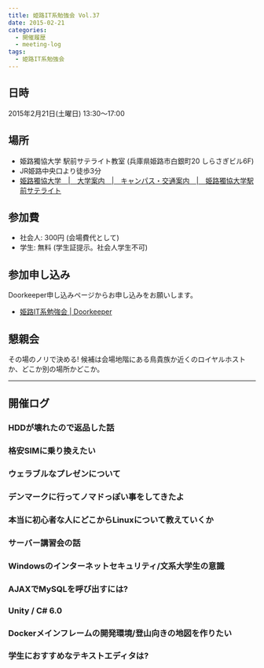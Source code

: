 ```yaml
---
title: 姫路IT系勉強会 Vol.37
date: 2015-02-21
categories:
  - 開催履歴
  - meeting-log
tags:
  - 姫路IT系勉強会
---
```


## 日時

2015年2月21日(土曜日) 13:30～17:00

## 場所

- 姫路獨協大学 駅前サテライト教室 (兵庫県姫路市白銀町20 しらさぎビル6F)
- JR姫路中央口より徒歩3分
- [姫路獨協大学　|　大学案内　|　キャンパス・交通案内　|　姫路獨協大学駅前サテライト](http://www.himeji-du.ac.jp/access/satellite/)

## 参加費

- 社会人: 300円 (会場費代として)
- 学生: 無料 (学生証提示。社会人学生不可)

## 参加申し込み

Doorkeeper申し込みページからお申し込みをお願いします。

- [姫路IT系勉強会 | Doorkeeper](https://histudy.doorkeeper.jp/)

## 懇親会

その場のノリで決める!
候補は会場地階にある鳥貴族か近くのロイヤルホストか、どこか別の場所かどこか。

------------------------------------------------------------------------

## 開催ログ

### HDDが壊れたので返品した話

### 格安SIMに乗り換えたい

### ウェラブルなプレゼンについて

### デンマークに行ってノマドっぽい事をしてきたよ

### 本当に初心者な人にどこからLinuxについて教えていくか

### サーバー講習会の話

### Windowsのインターネットセキュリティ/文系大学生の意識

### AJAXでMySQLを呼び出すには?

### Unity / C\# 6.0

### Dockerメインフレームの開発環境/登山向きの地図を作りたい

### 学生におすすめなテキストエディタは?
